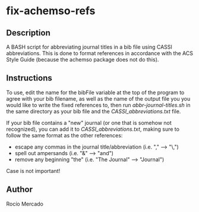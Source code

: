 # fix-achemso-refs

## Description
A BASH script for abbreviating journal titles in a bib file using CASSI
 abbreviations. This is done to format references in accordance with the ACS
 Style Guide (because the achemso package does not do this).

## Instructions
To use, edit the name for the bibFile variable at the top of the program
 to agree with your bib filename, as well as the name of the output file you
 you would like to write the fixed references to, then run
 *abbr-journal-titles.sh* in the same directory as your bib file and
 the *CASSI\_abbreviations.txt* file.

If your bib file contains a "new" journal (or one that is somehow not
 recognized), you can add it to *CASSI\_abbreviations.txt*, making sure to
 follow the same format as the other references:
 + escape any commas in the journal title/abbreviation (i.e. "," --> "\\,")
 + spell out ampersands (i.e. "&" --> "and")
 + remove any beginning "the" (i.e. "The Journal" --> "Journal")

Case is not important! 

## Author
Rocío Mercado
